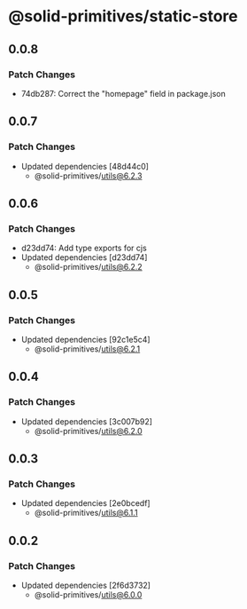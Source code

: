 # @solid-primitives/static-store

## 0.0.8

### Patch Changes

- 74db287: Correct the "homepage" field in package.json

## 0.0.7

### Patch Changes

- Updated dependencies [48d44c0]
  - @solid-primitives/utils@6.2.3

## 0.0.6

### Patch Changes

- d23dd74: Add type exports for cjs
- Updated dependencies [d23dd74]
  - @solid-primitives/utils@6.2.2

## 0.0.5

### Patch Changes

- Updated dependencies [92c1e5c4]
  - @solid-primitives/utils@6.2.1

## 0.0.4

### Patch Changes

- Updated dependencies [3c007b92]
  - @solid-primitives/utils@6.2.0

## 0.0.3

### Patch Changes

- Updated dependencies [2e0bcedf]
  - @solid-primitives/utils@6.1.1

## 0.0.2

### Patch Changes

- Updated dependencies [2f6d3732]
  - @solid-primitives/utils@6.0.0
